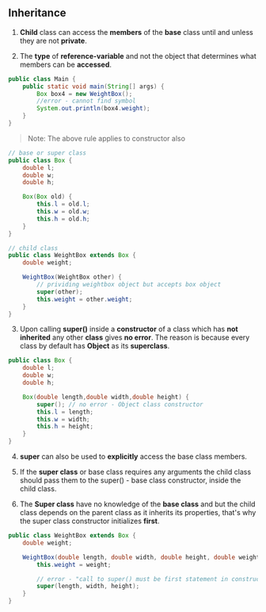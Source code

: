 ## Inheritance

1. **Child** class can access the **members** of the **base** class until and unless they are not **private**.

2. The **type** of **reference-variable** and not the object that determines what members can be **accessed**.

```java
public class Main {
    public static void main(String[] args) {
        Box box4 = new WeightBox();
        //error - cannot find symbol
        System.out.println(box4.weight);
    }
}
```

> Note: The above rule applies to constructor also

```java
// base or super class
public class Box {
    double l;
    double w;
    double h;

    Box(Box old) {
        this.l = old.l;
        this.w = old.w;
        this.h = old.h;
    }
}

// child class
public class WeightBox extends Box {
    double weight;

    WeightBox(WeightBox other) {
        // prividing weightbox object but accepts box object
        super(other);
        this.weight = other.weight;
    }
}
```

3. Upon calling **super()** inside a **constructor** of a class which has **not inherited** any other **class** gives **no error**. The reason is because every class by default has **Object** as its **superclass**.

```java
public class Box {
    double l;
    double w;
    double h;

    Box(double length,double width,double height) {
        super(); // no error - Object class constructor
        this.l = length;
        this.w = width;
        this.h = height;
    }
}
```

4. **super** can also be used to **explicitly** access the base class members.

5. If the **super class** or base class requires any arguments the child class should pass them to the super() - base class constructor, inside the child class.

6. The **Super class** have no knowledge of the **base class** and but the child class depends on the parent class as it inherits its properties, that's why the super class constructor initializes **first**.

```java
public class WeightBox extends Box {
    double weight;

    WeightBox(double length, double width, double height, double weight) {
        this.weight = weight;

        // error - "call to super() must be first statement in constructor body"
        super(length, width, height);
    }
}
```
